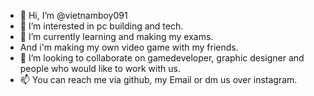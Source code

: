- 👋 Hi, I’m @vietnamboy091
- 👀 I’m interested in pc building and tech. 
- 🌱 I’m currently learning and making my exams. 
- And i'm making my own video game with my friends. 
- 💞️ I’m looking to collaborate on gamedeveloper, graphic designer and people who would like to work with us.
- 📫 You can reach me via github, my Email or dm us over instagram. 
